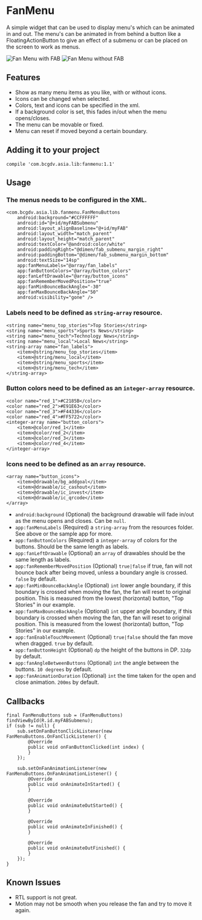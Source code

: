 # FanMenu

A simple widget that can be used to display menu's which can be animated in and out.
The menu's can be animated in from behind a button like a FloatingActionButton
to give an effect of a submenu or can be placed on the screen to work as menus.

![Fan Menu with FAB](http://i.giphy.com/l0DEKHNqfwwCTmS8U.gif) ![Fan Menu without FAB](http://i.giphy.com/eqek1YdF2UFR6.gif) 

## Features

- Show as many menu items as you like, with or without icons.
- Icons can be changed when selected.
- Colors, text and icons can be specified in the xml.
- If a background color is set, this fades in/out when the menu opens/closes.
- The menu can be movable or fixed.
- Menu can reset if moved beyond a certain boundary.

## Adding it to your project

    compile 'com.bcgdv.asia.lib:fanmenu:1.1'
	
## Usage

### The menus needs to be configured in the XML.

    <com.bcgdv.asia.lib.fanmenu.FanMenuButtons
        android:background="#CCFFFFFF"
        android:id="@+id/myFABSubmenu"
        android:layout_alignBaseline="@+id/myFAB"
        android:layout_width="match_parent"
        android:layout_height="match_parent"
        android:textColor="@android:color/white"
        android:paddingRight="@dimen/fab_submenu_margin_right"
        android:paddingBottom="@dimen/fab_submenu_margin_bottom"
        android:textSize="14sp"
        app:fanMenuLabels="@array/fan_labels"
        app:fanButtonColors="@array/button_colors"
        app:fanLeftDrawable="@array/button_icons"
        app:fanRememberMovedPosition="true"
        app:fanMinBounceBackAngle="-30"
        app:fanMaxBounceBackAngle="50"
        android:visibility="gone" />

		
### Labels need to be defined as `string-array` resource.

    <string name="menu_top_stories">Top Stories</string>
    <string name="menu_sports">Sports News</string>
    <string name="menu_tech">Technology News</string>
    <string name="menu_local">Local News</string>
    <string-array name="fan_labels">
        <item>@string/menu_top_stories</item>
        <item>@string/menu_local</item>
        <item>@string/menu_sports</item>
        <item>@string/menu_tech</item>
    </string-array>


### Button colors need to be defined as an `integer-array` resource.

    <color name="red_1">#C2185B</color>
    <color name="red_2">#E91E63</color>
    <color name="red_3">#F44336</color>
    <color name="red_4">#FF5722</color>
    <integer-array name="button_colors">
        <item>@color/red_1</item>
        <item>@color/red_2</item>
        <item>@color/red_3</item>
        <item>@color/red_4</item>
    </integer-array>
	

### Icons need to be defined as an `array` resource.

    <array name="button_icons">
        <item>@drawable/bg_addgoal</item>
        <item>@drawable/ic_cashout</item>
        <item>@drawable/ic_invest</item>
        <item>@drawable/ic_qrcode</item>
    </array>


- `android:background` (Optional) the background drawable will fade in/out as the menu opens and closes. Can be `null`.
- `app:fanMenuLabels` (Required) a `string-array` from the resources folder. See above or the sample app for more.
- `app:fanButtonColors` (Required) a `integer-array` of colors for the buttons. Should be the same length as labels.
- `app:fanLeftDrawable` (Optional) an `array` of drawables should be the same length as labels.
- `app:fanRememberMovedPosition` (Optional) `true|false` if true, fan will not bounce back after being moved, unless a boundary angle is crossed. `false` by default.
- `app:fanMinBounceBackAngle` (Optional) `int` lower angle boundary, if this boundary is crossed when moving the fan, the fan will reset to original position. This is measured from the lowest (horizontal) button, "Top Stories" in our example.
- `app:fanMaxBounceBackAngle` (Optional) `int` upper angle boundary, if this boundary is crossed when moving the fan, the fan will reset to original position. This is measured from the lowest (horizontal) button, "Top Stories" in our example.
- `app:fanEnableTouchMovement` (Optional) `true|false` should the fan move when dragged. `true` by default.
- `app:fanButtonHeight` (Optional) `dp` the height of the buttons in DP. `32dp` by default.
- `app:fanAngleBetweenButtons` (Optional) `int` the angle between the buttons. `10 degrees` by default.
- `app:fanAnimationDuration` (Optional) `int` the time taken for the open and close animation. `200ms` by default.

## Callbacks

	final FanMenuButtons sub = (FanMenuButtons) findViewById(R.id.myFABSubmenu);
    if (sub != null) {
        sub.setOnFanButtonClickListener(new FanMenuButtons.OnFanClickListener() {
            @Override
            public void onFanButtonClicked(int index) {
            }
        });

		sub.setOnFanAnimationListener(new FanMenuButtons.OnFanAnimationListener() {
			@Override
			public void onAnimateInStarted() {
			}

			@Override
			public void onAnimateOutStarted() {
			}

			@Override
			public void onAnimateInFinished() {
			}

			@Override
			public void onAnimateOutFinished() {
			}
		});
	}
	
## Known Issues

- RTL support is not great.
- Motion may not be smooth when you release the fan and try to move it again.

